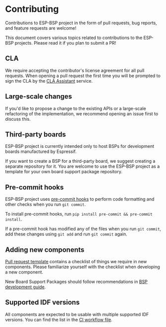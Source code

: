 # Contributing

Contributions to ESP-BSP project in the form of pull requests, bug reports, and feature requests are welcome!

This document covers various topics related to contributions to the ESP-BSP projects. Please read it if you plan to submit a PR!

## CLA

We require accepting the contributor's license agreement for all pull requests. When opening a pull request the first time you will be prompted to sign the CLA by the [CLA Assistant](https://cla-assistant.io/) service.

## Large-scale changes

If you'd like to propose a change to the existing APIs or a large-scale refactoring of the implementation, we recommend opening an issue first to discuss this.

## Third-party boards

ESP-BSP project is currently intended only to host BSPs for development boards manufactured by Espressif.

If you want to create a BSP for a third-party board, we suggest creating a separate repository for it. You are welcome to use the ESP-BSP project as a template for your own board support package repository.

## Pre-commit hooks

ESP-BSP project uses [pre-commit hooks](https://pre-commit.com/) to perform code formatting and other checks when you run `git commit`.

To install pre-commit hooks, run `pip install pre-commit && pre-commit install`. 

If a pre-commit hook has modified any of the files when you run `git commit`, add these changes using `git add` and run `git commit` again.

## Adding new components

[Pull request template](.github/PULL_REQUEST_TEMPLATE/pr_template_bsp.md) contains a checklist of things we require in new components. Please familiarize yourself with the checklist when developing a new component.

New Board Support Packages should follow recommendations in [BSP development guide](./BSP_development_guide.md).

## Supported IDF versions

All components are expected to be usable with multiple supported IDF versions. You can find the list in the [CI workflow file](.github/workflows/build_test.yml).


